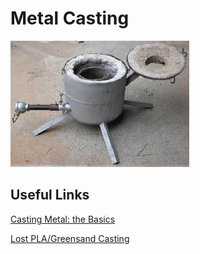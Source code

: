 # Metal Casting

<div align="left">

<img src="../.gitbook/assets/image (102).png" alt="">

</div>



## Useful Links

[Casting Metal: the Basics](https://www.youtube.com/watch?v=2CIcvB72dmk)

[Lost PLA/Greensand Casting](https://www.youtube.com/watch?v=HVgPM1ojyLw)





